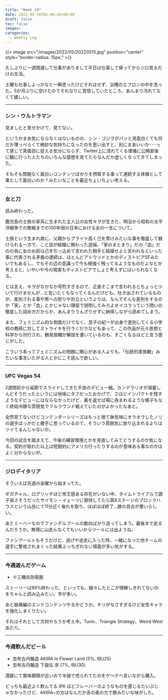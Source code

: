 ```yaml
---
title: "Week 19"
date: 2022-05-16T01:49:42+09:00
draft: false
toc: false
images:
categories:
  - Weekly Log
---
```


{{< image src="/images/2022/05/20220515.jpg" position="center" style="border-radius: 15px;" >}}

久しぶりに一週間通して仕事がありまして平日は仕事して帰ってからジロ見るだけの生活。

土曜も仕事しよっかなと一瞬思ったけどそれはせず、浴槽のエプロンの中を洗った。5か月ぶりに空けたのでそれなりに覚悟していたところ、あんまり汚れてなくて嬉しい。

---

### シン・ウルトラマン

見ましたと見せかけて、見てない。

というかまあ気にならなくはないものの、シン・ゴジラがパッと見面白くても何だか薄っぺらくて微妙な気持ちになったのを思い出すと、別にまあいいか･･･って感じで真面目に捉える気分にならず、Twitter上に流れてくる律儀に公開直後に観に行った人たちのいろんな感想を見てたらなんだか虚しくなってきてしまった。

そもそも問題なく面白いコンテンツばかりを摂取する事って連続する体験として果たして面白いのか？みたいなことを最近ちょいちょい考える。

---

### 女と刀

読み終わった。

鹿児島の士族の家系に生まれた主人公の女性キヲが生きた、明治から昭和の太平洋戦争での敗戦までの100年弱の日本における女の一生について。

士族という生まれ故に、父親からプライド高く己を貫けみたいな事を徹底して躾けられる一方で、こと話が結婚に関わった途端、「家のまとまり」だの「血」だのの為に女のお前は己を引っ込めて言われた相手と結婚せよと言われるといった事に代表される矛盾の連続は、ほとんどアトウッドとかのディストピアSFみたいでもあるし、でもその辺の意識って今も根強く残ってるようなものだよなとか考えると、いやいや今の現実もディストピアでしょと考えずにはいられなくなる。

とは言え、キヲがなかなか苛烈すぎるので、正直そこまで言われるとちょっとついて行けませんが…と言いたくもなってくるんだけども、吐き出されているものが、差別される事や男への怒りや対立というよりは、なんでそんな差別をするのか「家」とか「血」とかじゃない理屈で説明してみろよオイコラっていう問いの徹底した詰め方だからか、あんまりうんざりせずに納得しながら読めてしまう。

また、フェミニズム的な側面だけでなく、息子の紀一が出身で差別してくる小学校の教師に対してストライキを行うくだりなどもあって、この作品が元々思想と科学から刊行され、鶴見俊輔が解説を書いているのも、すごくなるほどと言う感じがした。

こういう本ってフェミニズムの問題に関心がある人よりも、「伝統的家族観」みたいな事言いたがる人とかにこそ読んで欲しい。

---

### UFC Vegas 54

2週間前から延期でスライドしてきた平良のデビュー戦。カンデラリオが減量しんどそうだったというには地味にタフだったおかげで、さほどインパクトを残すようなデビューにはならなかったけど、裏を返せば場に呑まれるような様子もなく終始冷静な雰囲気でフルラウンド戦えていたのがよかったなあと。  

全然見てないけどコンテンダーシリーズはもっと捨て鉢気味にオラオラしたノリの選手ばっかだと勝手に思っているので、そういう雰囲気に放り込まれるよりはツイてるんじゃないか。

今回の試合を踏まえて、今後の練習環境とかを見直してみてどうするのか気になる。契約が取れた以上は短期的にアメリカ行ったりするのが意味ある事なのかはよく分からないが。

---

### ジロデイタリア

そういえば先週の金曜から始まってた。

ポガチャル、ログリッチほど帝王感ある存在がいない中、タイムトライアルで調子良さそうだったサイモン・イェーツに期待してたら第8ステージのブロックハウスという山岳にて11分近く後れを取り、ほぼほぼ終了…膝の具合が悪いらしい。

あとミーハーなのでファンデルプールの動向ばかり追ってしまう。最後まで走るんだろうか。無理に山走んなくてもいいからツールには出ようね。

ファンアールトもそうだけど、逃げや追走に入った時、一緒になった他チームの選手に警戒されまくった結果ぶっちぎれない場面が多い気がする。

---

### 今週遊んだゲーム

- 十三機兵防衛圏

ストーリーは99%終わった、といっても、細々したとこが理解しきれてないのをちゃんと読み込みたい。字が多い。

あと崩壊編のエンドコンテンツやるかどうか。キリがなさすぎるけど女性キャラを強化しまくりたい。

それはそれとして次何やろうか考え中。Tunic、Triangle Strategy、Weird West あたり。

---

### 今週飲んだビール

- 忽布古丹醸造 AKIRA In Flower Land (5%, IBU25)
- 忽布古丹醸造 下面伝 序 (7%, IBU30)

酒屋にて賞味期限が近いので半値で売られてたのをゲヘゲヘ言いながら購入。

どっちも最近よく飲んでる IPA ほどフレーバーのようなものを感じるたいぷじゃなかったけど、AKIRA~の方はなんだか舌の奥の方で鉄みたいな味がした。